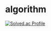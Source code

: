 # algorithm

[![Solved.ac Profile](http://mazassumnida.wtf/api/generate_badge?boj=brlle1013)](https://solved.ac/brlle1013)
